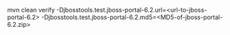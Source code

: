 mvn clean verify -Djbosstools.test.jboss-portal-6.2.url=<url-to-jboss-portal-6.2> -Djbosstools.test.jboss-portal-6.2.md5=<MD5-of-jboss-portal-6.2.zip>
